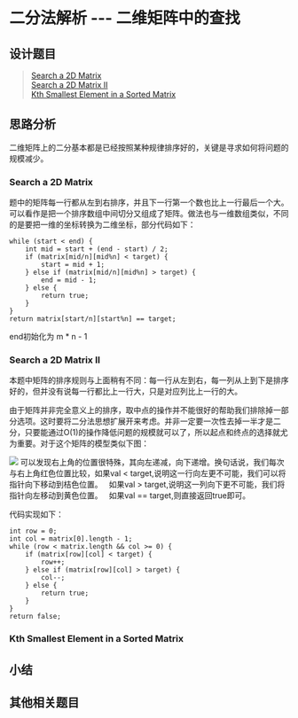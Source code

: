 # 二分法解析 --- 二维矩阵中的查找

## 设计题目
> [Search a 2D Matrix](https://leetcode.com/problems/search-a-2d-matrix/#/description)  
> [Search a 2D Matrix II](https://leetcode.com/problems/search-a-2d-matrix-ii/#/description)  
> [Kth Smallest Element in a Sorted Matrix](https://leetcode.com/problems/kth-smallest-element-in-a-sorted-matrix/#/description)  

## 思路分析
二维矩阵上的二分基本都是已经按照某种规律排序好的，关键是寻求如何将问题的规模减少。

### Search a 2D Matrix
题中的矩阵每一行都从左到右排序，并且下一行第一个数也比上一行最后一个大。可以看作是把一个排序数组中间切分又组成了矩阵。做法也与一维数组类似，不同的是要把一维的坐标转换为二维坐标，部分代码如下：

    while (start < end) {
        int mid = start + (end - start) / 2;
        if (matrix[mid/n][mid%n] < target) {
            start = mid + 1;
        } else if (matrix[mid/n][mid%n] > target) {
            end = mid - 1;
        } else {
            return true;
        }
    }
    return matrix[start/n][start%n] == target;
end初始化为 m * n - 1

### Search a 2D Matrix II
本题中矩阵的排序规则与上面稍有不同：每一行从左到右，每一列从上到下是排序好的，但并没有说每一行都比上一行大，只是对应列比上一行的大。

由于矩阵并非完全意义上的排序，取中点的操作并不能很好的帮助我们排除掉一部分选项。这时要将二分法思想扩展开来考虑。并非一定要一次性去掉一半才是二分，只要能通过O(1)的操作降低问题的规模就可以了，所以起点和终点的选择就尤为重要。对于这个矩阵的模型类似下图：

![](https://github.com/zhaoxy136/LeetCode/blob/master/Summary%20and%20Tricky%20tips/assets/sorted%20matrix.png)
可以发现右上角的位置很特殊，其向左递减，向下递增。换句话说，我们每次与右上角红色位置比较，如果val < target,说明这一行向左更不可能，我们可以将指针向下移动到桔色位置。  
如果val > target,说明这一列向下更不可能，我们将指针向左移动到黄色位置。  
如果val == target,则直接返回true即可。

代码实现如下：

    int row = 0;
    int col = matrix[0].length - 1;
    while (row < matrix.length && col >= 0) {
        if (matrix[row][col] < target) {
            row++;
        } else if (matrix[row][col] > target) {
            col--;
        } else {
            return true;
        }
    }
    return false;

### Kth Smallest Element in a Sorted Matrix





## 小结











## 其他相关题目


